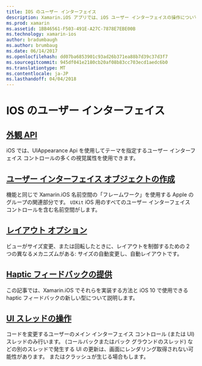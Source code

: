 ```yaml
---
title: IOS のユーザー インターフェイス
description: Xamarin.iOS アプリでは、iOS ユーザー インターフェイスの操作について説明します。
ms.prod: xamarin
ms.assetid: 1BB46561-F503-491E-A27C-7878E7EBE00B
ms.technology: xamarin-ios
author: bradumbaugh
ms.author: brumbaug
ms.date: 06/14/2017
ms.openlocfilehash: dd07ba6853901c93ad26b371ea88b7d39c37d3f7
ms.sourcegitcommit: 945df041e2180cb20af08b83cc703ecd1aedc6b0
ms.translationtype: MT
ms.contentlocale: ja-JP
ms.lasthandoff: 04/04/2018
---
```

# <a name="user-interface-in-ios"></a>IOS のユーザー インターフェイス

## <a name="appearance-apiintroduction-to-the-appearance-apimd"></a>[外観 API](introduction-to-the-appearance-api.md)

iOS では、UIAppearance Api を使用してテーマを指定するユーザー インターフェイス コントロールの多くの視覚属性を使用できます。

## <a name="creating-user-interface-objectsiosuser-interfaceios-uicreating-ui-objectsmd"></a>[ユーザー インターフェイス オブジェクトの作成](~/ios/user-interface/ios-ui/creating-ui-objects.md)

機能と同じで Xamarin.iOS 名前空間の「フレームワーク」を使用する Apple のグループの関連部分です。 `UIKit` iOS 用のすべてのユーザー インターフェイス コントロールを含む名前空間がします。

## <a name="layout-optionsiosuser-interfaceios-uilayout-optionsmd"></a>[レイアウト オプション](~/ios/user-interface/ios-ui/layout-options.md)

ビューがサイズ変更、または回転したときに、レイアウトを制御するための 2 つの異なるメカニズムがある: サイズの自動変更し、自動レイアウトです。

## <a name="providing-haptic-feedbackiosuser-interfaceios-uihaptic-feedbackmd"></a>[Haptic フィードバックの提供](~/ios/user-interface/ios-ui/haptic-feedback.md)

この記事では、Xamarin.iOS でそれらを実装する方法と iOS 10 で使用できる haptic フィードバックの新しい型について説明します。

## <a name="working-with-the-ui-threadiosuser-interfaceios-uiui-threadmd"></a>[UI スレッドの操作](~/ios/user-interface/ios-ui/ui-thread.md)

コードを変更するユーザーのメイン インターフェイス コントロール (または UI) スレッドのみ行います。 (コールバックまたはバック グラウンドのスレッド) などの別のスレッドで発生する UI の更新は、画面にレンダリング取得されない可能性があります。 またはクラッシュが生じる場合もします。




